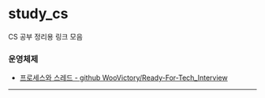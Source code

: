 # study_cs
CS 공부 정리용 링크 모음

### 운영체제
* [프로세스와 스레드 - github WooVictory/Ready-For-Tech_Interview](https://github.com/WooVictory/Ready-For-Tech-Interview/blob/master/Operating%20System/%ED%94%84%EB%A1%9C%EC%84%B8%EC%8A%A4%EC%99%80%20%EC%8A%A4%EB%A0%88%EB%93%9C.md)
----
